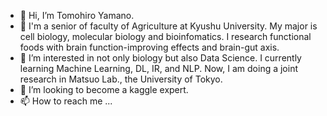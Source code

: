 - 👋 Hi, I’m Tomohiro Yamano.
- 👀 I'm a senior of faculty of Agriculture at Kyushu University. My major is cell biology, molecular biology and bioinfomatics. I research functional foods with brain function-improving effects and brain-gut axis.
- 🌱 I’m interested in not only biology but also Data Science. I currently learning Machine Learning, DL, IR, and NLP. Now, I am doing a joint research in Matsuo Lab., the University of Tokyo. 
- 💞️ I’m looking to become a kaggle expert.
- 📫 How to reach me ...

<!---
apppleNova802/apppleNova802 is a ✨ special ✨ repository because its `README.md` (this file) appears on your GitHub profile.
You can click the Preview link to take a look at your changes.
--->
